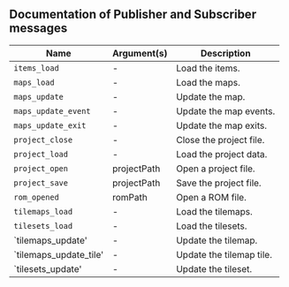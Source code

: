 ## Documentation of Publisher and Subscriber messages

| Name                  | Argument(s)    | Description                      |
|-----------------------|----------------|----------------------------------|
|`items_load`           |-               |Load the items.                   |
|`maps_load`            |-               |Load the maps.                    |
|`maps_update`          |-               |Update the map.                   |
|`maps_update_event`    |-               |Update the map events.            |
|`maps_update_exit`     |-               |Update the map exits.             |
|`project_close`        |-               |Close the project file.           |
|`project_load`         |-               |Load the project data.            |
|`project_open`         |projectPath     |Open a project file.              |
|`project_save`         |projectPath     |Save the project file.            |
|`rom_opened`           |romPath         |Open a ROM file.                  |
|`tilemaps_load`        |-               |Load the tilemaps.                |
|`tilesets_load`        |-               |Load the tilesets.                |
|`tilemaps_update'      |-               |Update the tilemap.               |
|`tilemaps_update_tile' |-               |Update the tilemap tile.          |
|`tilesets_update'      |-               |Update the tileset.               |